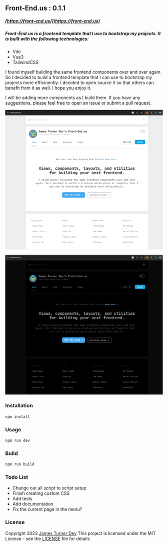 ## Front-End.us   : 0.1.1
##### [https://front-end.us/](https://front-end.us)

##### Front-End.us is a frontend template that I use to bootstrap my projects.  It is built with the following technologies:

- Vite
- Vue3
- TailwindCSS

I found myself building the same frontend components over and over again. So I decided to build a frontend   template that I can use to bootstrap my projects more efficinently.  I decided to open source it so that others can benefit from it as well.  I hope you enjoy it.

I will be adding more components as I build them.  If you have any suggestions, please feel free to open an issue or submit a pull request.

![screenshot](screenshot.webp)

![darkmode](darkmode.webp)

### Installation

```bash
npm install
```

### Usage

```bash
npm run dev
```

### Build

```bash
npm run build
```



### Todo List

- Change out all script to script setup
- Finish creating custom CSS
- Add tests
- Add documentation
- Fix the current page in the menu?

### License
Copyright 2023 [James Turner Dev](https://james-turner.dev)
This project is licensed under the MIT License - see the [LICENSE](LICENSE) file for details